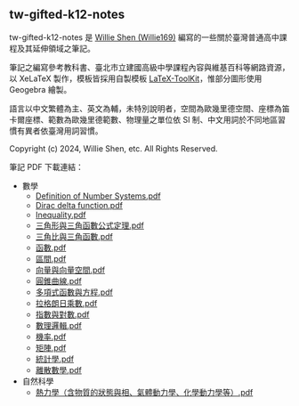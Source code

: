 ## tw-gifted-k12-notes

tw-gifted-k12-notes 是 [Willie Shen (Willie169)](https://github.com/Willie169) 編寫的一些關於臺灣普通高中課程及其延伸領域之筆記。

筆記之編寫參考教科書、臺北市立建國高級中學課程內容與維基百科等網路資源，以 XeLaTeX 製作，模板皆採用自製模板 [LaTeX-ToolKit](https://github.com/Willie169/LaTeX-ToolKit)，惟部分圖形使用 Geogebra 繪製。

語言以中文繁體為主、英文為輔，未特別說明者，空間為歐幾里德空間、座標為笛卡爾座標、範數為歐幾里德範數、物理量之單位依 SI 制、中文用詞於不同地區習慣有異者依臺灣用詞習慣。

Copyright (c) 2024, Willie Shen, etc. All Rights Reserved.

筆記 PDF 下載連結：

- 數學
  - [Definition of Number Systems.pdf](https://raw.githubusercontent.com/Willie169/tw-gifted-k12-notes/main/數學/Definition%20of%20Number%20Systems.pdf)
  - [Dirac delta function.pdf](https://raw.githubusercontent.com/Willie169/tw-gifted-k12-notes/main/數學/Dirac%20delta%20function.pdf)
  - [Inequality.pdf](https://raw.githubusercontent.com/Willie169/tw-gifted-k12-notes/main/數學/Inequality.pdf)
  - [三角形與三角函數公式定理.pdf](https://raw.githubusercontent.com/Willie169/tw-gifted-k12-notes/main/數學/三角形與三角函數公式定理.pdf)
  - [三角比與三角函數.pdf](https://raw.githubusercontent.com/Willie169/tw-gifted-k12-notes/main/數學/三角比與三角函數.pdf)
  - [函數.pdf](https://raw.githubusercontent.com/Willie169/tw-gifted-k12-notes/main/數學/函數.pdf)
  - [區間.pdf](https://raw.githubusercontent.com/Willie169/tw-gifted-k12-notes/main/數學/區間.pdf)
  - [向量與向量空間.pdf](https://raw.githubusercontent.com/Willie169/tw-gifted-k12-notes/main/數學/向量與向量空間.pdf)
  - [圓錐曲線.pdf](https://raw.githubusercontent.com/Willie169/tw-gifted-k12-notes/main/數學/圓錐曲線.pdf)
  - [多項式函數與方程.pdf](https://raw.githubusercontent.com/Willie169/tw-gifted-k12-notes/main/數學/多項式函數與方程.pdf)
  - [拉格朗日乘數.pdf](https://raw.githubusercontent.com/Willie169/tw-gifted-k12-notes/main/數學/拉格朗日乘數.pdf)
  - [指數與對數.pdf](https://raw.githubusercontent.com/Willie169/tw-gifted-k12-notes/main/數學/指數與對數.pdf)
  - [數理邏輯.pdf](https://raw.githubusercontent.com/Willie169/tw-gifted-k12-notes/main/數學/數理邏輯.pdf)
  - [機率.pdf](https://raw.githubusercontent.com/Willie169/tw-gifted-k12-notes/main/數學/機率.pdf)
  - [矩陣.pdf](https://raw.githubusercontent.com/Willie169/tw-gifted-k12-notes/main/數學/矩陣.pdf)
  - [統計學.pdf](https://raw.githubusercontent.com/Willie169/tw-gifted-k12-notes/main/數學/統計學.pdf)
  - [離散數學.pdf](https://raw.githubusercontent.com/Willie169/tw-gifted-k12-notes/main/數學/離散數學.pdf)
- 自然科學
  - [熱力學（含物質的狀態與相、氣體動力學、化學動力學等）.pdf](https://raw.githubusercontent.com/Willie169/tw-gifted-k12-notes/main/自然科學/熱力學（含物質的狀態與相、氣體動力學、化學動力學等）.pdf)